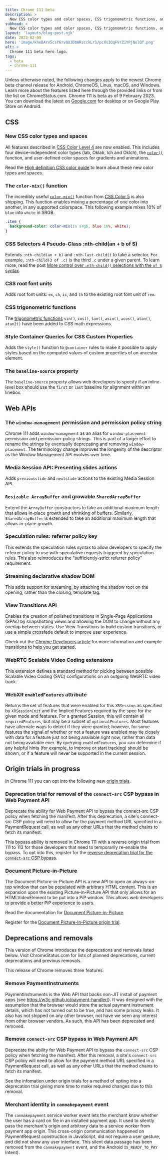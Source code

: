 ```yaml
---
title: Chrome 111 beta
description: > 
  New CSS color types and color spaces, CSS trigonometric functions, and the View Transitions API.
subhead: >
  New CSS color types and color spaces, CSS trigonometric functions, and the View Transitions API.
layout: 'layouts/blog-post.njk'
date: 2023-02-09
hero: 'image/kheDArv5csY6rvQUJDbWRscckLr1/pcXsIOqFVrZiYPjNulQf.png'
alt: >
  Chrome 111 beta hero logo.
tags:
  - beta
  - chrome-111
---
```


Unless otherwise noted, the following changes apply to the newest Chrome beta channel release for Android, ChromeOS, Linux, macOS, and Windows. Learn more about the features listed here through the provided links or from the list on ChromeStatus.com. Chrome 111 is beta as of 9 February 2023. You can download the latest on [Google.com](https://www.google.com/chrome/beta/) for desktop or on Google Play Store on Android.

## CSS

### New CSS color types and spaces

All features described in [CSS Color Level 4](https://www.w3.org/TR/css-color-4/) are now enabled. This includes four device-independent color types (lab, Oklab, lch and Oklch), the [`color()`](https://developer.mozilla.org/docs/Web/CSS/color_value/color) function, and user-defined color spaces for gradients and animations. 

Read the [High definition CSS color guide](/articles/high-definition-css-color-guide/) to learn about these new color types and spaces.

### The `color-mix()` function

The incredibly useful [`color-mix()`](/blog/css-color-mix/) function from [CSS Color 5](https://www.w3.org/TR/css-color-5/#color-mix) is also shipping. This function enables mixing a percentage of one color into another, in any supported colorspace. This following example mixes 10% of `blue` into `white` in SRGB.

```css
.item {
  background-color: color-mix(in srgb, blue 10%, white);
}
```

### CSS Selectors 4 Pseudo-Class :nth-child(an + b of S)

Extends `:nth-child(an + b)` and `:nth-last-child()` to take a selector. For example, `:nth-child(3 of .c)` is the third `.c` under a given parent. To learn more, read the post [More control over `:nth-child()` selections with the `of S` syntax](/en/articles/css-nth-child-of-s/).

### CSS root font units

Adds root font units:  `ex`, `ch`, `ic`, and `lh` to the existing root font unit of `rem`.

### CSS trigonometric functions

The [trigonometric functions](https://developer.mozilla.org/docs/Web/CSS/CSS_Functions#trigonometric_functions) `sin()`, `cos()`, `tan()`, `asin()`, `acos()`, `atan()`, `atan2()` have been added to CSS math expressions. 

### Style Container Queries for CSS Custom Properties

Adds the `style()` function to `@container` rules to make it possible to apply styles based on the computed values of custom properties of an ancestor element. 

### The `baseline-source` property

The `baseline-source` property allows web developers to specify if an inline-level box should use the `first` or `last` baseline for alignment within an linebox.

## Web APIs

### The `window-management` permission and permission policy string

Chrome 111 adds `window-management` as an alias for `window-placement` permission and permission-policy strings. This is part of a larger effort to rename the strings by eventually deprecating and removing `window-placement`. The terminology change improves the longevity of the descriptor as the Window Management API evolves over time. 

### Media Session API: Presenting slides actions

Adds `previousslide` and `nextslide` actions to the existing Media Session API. 

### `Resizable ArrayBuffer` and growable `SharedArrayBuffer`

Extend the `ArrayBuffer` constructors to take an additional maximum length that allows in-place growth and shrinking of buffers. Similarly, `SharedArrayBuffer` is extended to take an additional maximum length that allows in-place growth. 

### Speculation rules: referrer policy key

This extends the speculation rules syntax to allow developers to specify the referrer policy to use with speculative requests triggered by speculation rules. This also reintroduces the "sufficiently-strict referrer policy" requirement.

### Streaming declarative shadow DOM

This adds support for streaming, by attaching the shadow root on the opening, rather than the closing, template tag.

### View Transitions API

Enables the creation of polished transitions in Single-Page Applications (SPAs) by snapshotting views and allowing the DOM to change without any overlap between states. Use View Transitions to build custom transitions, or use a simple crossfade default to improve user experience.

Check out the [Chrome Developers article](/docs/web-platform/view-transitions/) for more information and example transitions to help you get started. 

### WebRTC Scalable Video Coding extensions

This extension defines a standard method for picking between possible Scalable Video Coding (SVC) configurations on an outgoing WebRTC video track.

### WebXR `enabledFeatures` attribute

Returns the set of features that were enabled for this `XRSession` as specified by `XRSessionInit` and the Implied Features required by the spec for the given mode and features. For a granted Session, this will contain all `requiredFeatures`, but may be a subset of `optionalFeatures`. Most features have alternate ways to detect if they were granted; however, for some features the signal of whether or not a feature was enabled may tie closely with data for a feature just not being available right now, rather than data not being available ever. By querying `enabledFeatures`, you can determine if any helpful hints (for example, to improve or start tracking) should be shown, or if a feature will never be supported in the current session. 


## Origin trials in progress

In Chrome 111 you can opt into the following new [origin trials](/docs/web-platform/origin-trials/). 

### Deprecation trial for removal of the `connect-src` CSP bypass in Web Payment API

Deprecate the ability for Web Payment API to bypass the connect-src CSP policy when fetching the manifest. After this deprecation, a site's connect-src CSP policy will need to allow for the payment method URL specified in a PaymentRequest call, as well as any other URLs that the method chains to fetch its manifest. 

This bypass ability is removed in Chrome 111 with a reverse origin trial from 111 to 113 for those developers that need to temporarily re-enable the bypass. To opt into this, register for the [reverse deprecation trial for the `connect-src` CSP bypass](/origintrials/#/register_trial/3804415785221226497).

### Document Picture-in-Picture

The Document Picture-in-Picture API is a new API to open an always-on-top window that can be populated with arbitrary HTML content. This is an expansion upon the existing Picture-in-Picture API that only allows for an HTMLVideoElement to be put into a PiP window. This allows web developers to provide a better PiP experience to users.

Read the documentation for [Document Picture-in-Picture](/docs/web-platform/document-picture-in-picture/).

Register for the [Document Picture-In-Picture origin trial](/origintrials/#/register_trial/1885882343961395201).

## Deprecations and removals

This version of Chrome introduces the deprecations and removals listed below. Visit ChromeStatus.com for lists of planned deprecations, current deprecations and previous removals.

This release of Chrome removes three features.

### Remove PaymentInstruments

PaymentInstruments is the Web API that backs non-JIT install of payment apps (see https://w3c.github.io/payment-handler/). It was designed with the assumption that the browser would store the actual payment instrument details, which has not turned out to be true, and has some privacy leaks. It also has not shipped on any other browser, not have we seen any interest from other browser vendors. As such, this API has been deprecated and removed.

### Remove `connect-src` CSP bypass in Web Payment API

Deprecate the ability for Web Payment API to bypass the `connect-src` CSP policy when fetching the manifest. After this removal, a site's `connect-src` CSP policy will need to allow for the payment method URL specified in a PaymentRequest call, as well as any other URLs that the method chains to fetch its manifest.

See the infomation under origin trials for a method of opting into a deprecation trial giving more time to make required changes due to this removal.

### Merchant identity in `canmakepayment` event

The `canmakepayment` service worker event lets the merchant know whether the user has a card on file in an installed payment app. It used to silently pass the merchant's origin and arbitrary data to a service worker from payment app origin. This cross-origin communication happened on PaymentRequest construction in JavaScript, did not require a user gesture, and did not show any user interface. This silent data passage has been removed from the `canmakepayment` event, and the Android `IS_READY_TO_PAY` Intent).
